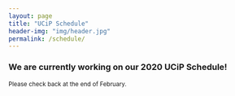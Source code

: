 ```yaml
---
layout: page
title: "UCiP Schedule"
header-img: "img/header.jpg"
permalink: /schedule/
---
```


<div class="container">
  <div class="col-sm-9 col-xs-12">
    <h3 class="home-h3">We are currently working on our 2020 UCiP Schedule!</h3>
	  <p><small>Please check back at the end of February.</small></p>
    <div>
      <!-- <h4 class="schedule-header">Friday, March 8th, 2019</h4>
      <ul class="schedule-list">
        <li><h5>7:00 PM - 9:30 PM | WELCOME EVENT</h5>
          <ul class="schedule-list">
            <li><h5>Alumni Lounge (232):</h5>
              <p>Welcome Event: <em>Join the EMU Philosophy Club and your fellow participants for this laid-back meet & greet! Light refreshments are provided.</em></p>              
            </li>
          </ul>
        </li>
      </ul>
      <h4 class="schedule-header">Saturday, March 9th, 2019</h4>
      <ul class="schedule-list">
        <li><h5>8:30 AM - 9:00 AM | WELCOME</h5>
          <ul class="schedule-list">
            <li><h5>Tower Room (348):</h5>
              <p>Check-in & Breakfast: <em>Join Dr. John Koolage for a brief welcome message and breakfast!</em></p>              
            </li>
          </ul>
        </li>
        <li><h5>9:00 AM - 9:50 AM | PRESENTATIONS</h5>
          <ul class="schedule-list">
            <li><h5>Tower Room (348):</h5>
              <p>Peyton Harrington, Belmont University: “Why Virtue Cannot Be Taught: An Analysis of Plato's Meno and Anselm of Canterbury”<br>
              <em>Comments: Blake Trinske, Eastern Michigan University</em></p>              
            </li>
            <li><h5>Alumni Room (342):</h5>
              <p>Benjamin Cummins, Purdue University: “The Lowering Amplitude of Hedonic Adaptation”<br>
              <em>Comments: Joe Longo, Eastern Michigan University</em></p>
            </li>
          </ul>
        </li>
        <li><h5>10:00 AM - 10:50 AM | PRESENTATIONS</h5>
          <ul class="schedule-list">
            <li><h5>Tower Room (348):</h5>
              <p>Christine Vo, The University of Texas – Austin: “On Activating Socially Situated Knowledge”<br>
              <em>Comments: Gloria Li, University of Florida</em></p>              
            </li>
            <li><h5>Alumni Room (342):</h5>
              <p>Blake Trinske, Eastern Michigan University: “The Principles of Valuing Art:  Reasoning a Work of Art’s Value Using Principles Which Resonate with Audiences”<br>
              <em>Comments: Domenic Dame, Eastern Michigan University</em></p>
            </li>
          </ul>
        </li>
        <li><h5>11:00 AM - 11:50 AM | PRESENTATIONS</h5>
          <ul class="schedule-list">
            <li><h5>Tower Room (348):</h5>
              <p>Gloria Li, University of Florida: “Climate Change, Essential Goods, and Rawlsian Justice”<br>
              <em>Comments: Nolan Cook, Eastern Michigan University</em></p>
            </li>
            <li><h5>Alumni Room (342):</h5>
              <p>Vanessa Thorburn, Eastern Michigan University: “Truth and Poetry within and without our Control”<br>
              <em>Comments: Lixing Miao, University of Pittsburgh</em></p>
            </li>
          </ul>
        </li>
        <li><h5>12:00 PM - 1:30 PM | LUNCH & KEYNOTE</h5>
          <ul class="schedule-list">
            <li><h5>Guild Room (330):</h5>
              <p>Kirsten Jacobson, PhD, University of Maine: “Depicting Dying: How Photographs and Images Help Us Face Grief and Death”</p>
            </li>
          </ul>
        </li>
        <li><h5>1:45 PM - 2:50 PM | ACTIVITIES</h5>
          <ul class="schedule-list">
            <li><h5>Guild Hall (330):</h5>
              <p>Extended Q & A: <em>Join the keynote speaker after lunch to continue discussing their presentation.</em></p>
            </li>
	    <li><h5>Alumni Room (342):</h5>
              <p>The Value of Graduate School Panel: <em>Explore what graduate school in philosophy can offer.</em></p>              
            </li>
          </ul>
        </li>
        <li><h5>3:00 PM - 3:50 PM | PRESENTATIONS</h5>
          <ul class="schedule-list">
            <li><h5>Tower Room (348):</h5>
              <p>Spencer Darling, Wayne State University: “Medical Speech Legal Not Moral”<br>
              <em>Comments: Benjamin Cummins, Purdue University</em></p>             
            </li>
            <li><h5>Alumni Room (342):</h5>
              <p>Lauren Williams, Eastern Michigan University: “Ozturk's Disanalogies”<br>
              <em>Comments: Christine Vo, University of Texas – Austin</em></p>
            </li>
          </ul>
        </li>
        <li><h5>4:00 PM - 4:50 PM | PRESENTATIONS</h5>
          <ul class="schedule-list">
            <li><h5>Tower Room (348):</h5>
              <p>Natalie Anderson, Eastern Michigan University: “A Bayesian Justification for Movement in Pedagogic Practices”<br>
              <em>Comments: Vanessa Thorburn, Eastern Michigan University</em></p>  
            </li>
            <li><h5>Alumni Room (342):</h5>
              <p>Bella Brown, Portland State University: “The Shapes of Solidarity Through Difference”<br>
              <em>Comments: David King, Haverford College</em></p>
            </li>
          </ul>
        </li>
        <li><h5>5:00 PM - 5:50 PM | PRESENTATIONS</h5>
          <ul class="schedule-list">
            <li><h5>Tower Room (348):</h5>
              <p>Elijah Perry, Connecticut College: “Faith in Philosophy: St. Augustine's Doctrine of Divine Illumination”<br>
              <em>Comments: Samantha Fritz, Youngstown State University</em></p>
            </li>
            <li><h5>Alumni Room (342):</h5>
              <p>Rama Wahbeh, Wayne State University: “Technology and the Modern Age”<br>
              <em>Comments: Devin Brennan, Central Michigan University</em></p>
            </li>
          </ul>
        </li>
        <li><h5>Dinner on one’s own:</h5>
          <ul class="schedule-list">
            <li>
              <p>Dinner is not provided, but you are invited to join local students at Tower Inn for a dinner of fellowship and philosophy!</p>
            </li>
          </ul>
        </li>
      </ul> -->
    </div>
    <!-- <hr>
    <div class="day-2">
      <h4 class="schedule-header">Sunday, March 10th, 2019</h4>
      <ul class="schedule-list">
        <li><h5>8:30 AM - 9:00 AM | WELCOME</h5>
          <ul class="schedule-list">
            <li><h5>Tower Room (348):</h5>
              <p>Check-in & Breakfast: <em>Join Dr. Koolage for a brief welcome message and breakfast!</em></p>              
            </li>
          </ul>
        </li>
        <li><h5>9:00 AM - 9:50 AM | PRESENTATIONS</h5>
          <ul class="schedule-list">
            <li><h5>Tower Room (348):</h5>
              <p>Cameron Angliss, Connecticut College: “Cosmological Analyses of God and Time”<br>
              <em>Comments: Leah Higgins, Eastern Michigan University</em></p>
            </li>
            <li><h5>Alumni Room (342):</h5>
              <p>David DeMatteo, Reed College: “New Imitations, Old Beginnings: Machiavelli's Teaching”<br>
              <em>Comments: Spencer Darling, Wayne State University</em></p>
            </li>
          </ul>
        </li>
        <li><h5>10:00 AM - 10:50 AM | PRESENTATIONS</h5>
          <ul class="schedule-list">
            <li><h5>Tower Room (348):</h5>
              <p>Lixing Miao, University of Pittsburgh: “Free Will as Self-Control”<br>
              <em>Comments: Elijah Perry, Connecticut College</em></p>
            </li>
            <li><h5>Alumni Room (342):</h5>
              <p>Samantha Fritz, Youngstown State University: “Political Obligation and Lockean Contract Theory”<br>
              <em>Comments: Rachel Jenkins, Grand Valley State University</em></p>
            </li>
          </ul>
        </li>
        <li><h5>11:00 AM - 11:50 AM | PRESENTATIONS</h5>
          <ul class="schedule-list">
            <li><h5>Tower Room (348):</h5>
              <p>Finn Wilson, D’Youville College: “Moral Responsibility and the Swerve”<br>
              <em>Comments: Ethan Smith, Eastern Michigan University</em></p>
            </li>
            <li><h5>Alumni Room (342):</h5>
              <p><br>
              <em></em></p>
            </li>
          </ul>
        </li>
        <li><h5>12:00 PM - 1:00 PM | LUNCH</h5>
          <ul class="schedule-list">
            <li><h5>Guild Room (330):</h5>
              <p>Lunch: <em>Join presenters, commenters, and guests for lunch.</em></p>
            </li>
          </ul>
        </li>
        <li><h5>1:00 PM - 1:50 PM | PRESENTATIONS</h5>
          <ul class="schedule-list">
            <li><h5>Tower Room (348):</h5>
              <p>Aarushi Mohan, Haverford College: “Watching the Dictionary Defining Itself: Understanding the Social Nature of Language-Games in Wittgenstein's Philosophical Investigations.”<br>
              <em>Comments: David DeMatteo, Reed College</em></p>
            </li>
            <li><h5>Alumni Room (342):</h5>
              <p>See other rooms</p>
            </li>
          </ul>
        </li>
        <li><h5>2:00 PM - 2:50 PM | PRESENTATIONS</h5>
          <ul class="schedule-list">
            <li><h5>Tower Room (348):</h5>
              <p>Devin Brennan, Central Michigan University: “Error Theory and Intrinsic Value”<br>
              <em>Comments: Aarushi Mohan, Haverford College</em></p>
            </li>
            <li><h5>Alumni Room (342):</h5>
              <p>See other rooms</p>
            </li>
          </ul>
        </li>
        <li><h5>3:00 PM - 3:50 PM | PRESENTATIONS</h5>
          <ul class="schedule-list">
            <li><h5>Tower Room (348):</h5>
              <p>David King, Haverford College: “Humility's Inner Dimension: A Search for Intrinsic Value”<br>
              <em>Comments: Sarah Minnich, Saint Xavier University</em></p>
            </li>
            <li><h5>Alumni Room (342):</h5>
              <p>See other rooms</p>
            </li>
          </ul>
        </li>
        <li><h5>4:00 PM - 4:50 PM | CLOSING CEREMONY</h5>
          <ul class="schedule-list">
            <li><h5>Tower Room (348):</h5>
              <p>Closing Ceremony: <em>Join the UCiP Team as we thank you for your participation and announce the winners of our Spirit of the Conference Award!</em></p>              
            </li>
          </ul>
        </li>
      </ul> -->
    </div>
</div>

